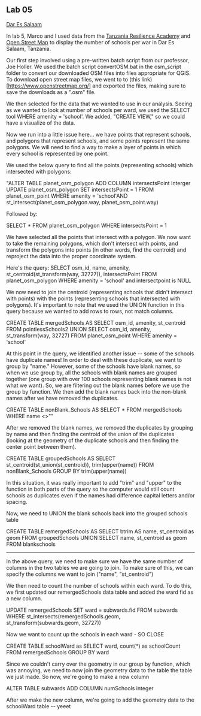 

## Lab 05


[Dar Es Salaam](dsmmap)


In lab 5, Marco and I used data from the [Tanzania Resilience Academy](https://resilienceacademy.ac.tz/) and [Open Street Map](https://www.openstreetmap.org/) to display the number of schools per war in Dar Es Salaam, Tanzania. 


Our first step involved using a pre-written batch script from our professor, Joe Holler. We used the batch script convertOSM.bat in the osm_script folder to convert our downloaded OSM files into files appropriate for QGIS. To download open street map files, we went to to (this link)[https://www.openstreetmap.org/] and exported the files, making sure to save the downloads as a ".osm" file. 

We then selected for the data that we wanted to use in our analysis. Seeing as we wanted to look at number of schools per ward, we used the SELECT tool WHERE amenity = 'school'. We added, "CREATE VIEW," so we could have a visualize of the data.


Now we run into a little issue here... we have points that represent schools, and polygons that represent schools, and some points represent the same polygons. We will need to find a way to make a layer of points in which every school is
represented by one point.

We used the below query to find all the points (representing schools) which intersected with polygons:

"ALTER TABLE planet_osm_polygon ADD COLUMN intersectsPoint Interger
UPDATE planet_osm_polygon
SET intersectsPoint = 1
FROM planet_osm_point
WHERE amenity = 'school'AND st_intersect(planet_osm_polygon.way, planet_osm_point.way)

Followed by: 

SELECT * FROM planet_osm_polygon WHERE intersectsPoint = 1

We have selected all the points that intersect with a polygon. We now want to take the remaining polygons, which don't intersect with points, and transform the polygons into points (in other words, find the centroid) and reproject the data into the proper coordinate system. 

Here's the query:
  SELECT osm_id, name, amenity, st_centroid(st_transform(way, 32727)), intersectsPoint
  FROM planet_osm_polygon
  WHERE amenity = 'school' and intersectpoint is NULL


We now need to join the centroid (representing schools that didn't intersect with points) with the points (representing schools that intersected with polygons). It's important to note that we used the UNION function in this query because we wanted to add rows to rows, not match columns. 

CREATE TABLE mergedSchools AS
SELECT osm_id, amenity, st_centroid FROM pointlessSchools2
UNION
SELECT osm_id, amenity, st_transform(way, 32727) FROM planet_osm_point
WHERE amenity = 'school'

At this point in the query, we identified another issue -- some of the schools have duplicate names! In order to deal with these duplicate, we want to group by "name." However, some of the schools have blank names, so when we use group by, all the schools with blank names are grouped together (one group with over 100 schools representing blank names is not what
we want). So, we are filtering out the blank names before we use the group by function. We then add the blank names back into the non-blank names after we have removed the duplicates.

CREATE TABLE nonBlank_Schools AS
SELECT * FROM mergedSchools
WHERE name <>""

After we removed the blank names, we removed the duplicates by grouping by name and then finding the centroid of the union of the duplicates (looking at the geometry of the duplicate schools and then finding the center point between them).

CREATE TABLE groupedSchools AS
SELECT st_centroid(st_union(st_centroid)), trim(upper(name)) FROM nonBlank_Schools
GROUP BY trim(upper(name))

In this situation, it was really important to add "trim" and "upper" to the function in both parts of the query so the computer would still count schools as duplicates even if the names had difference capital letters and/or spacing.


Now, we need to UNION the blank schools back into the grouped schools table

CREATE TABLE remergedSchools AS
SELECT btrim AS name, st_centroid as geom FROM groupedSchools
UNION
SELECT name, st_centroid as geom FROM blankschools

-------------------------------

In the above query, we need to make sure we have the same number of columns in the two tables we are going to join. To make sure of this, we can specify the columns we want to join ("name", "st_centroid")

We then need to count the number of schools within each ward. To do this, we
first updated our remergedSchools data table and added the ward fid as a new column.


UPDATE remergedSchools
SET ward = subwards.fid
FROM subwards
WHERE st_intersects(remergedSchools.geom, st_transform(subwards.geom, 32727))

Now we want to count up the schools in each ward - SO CLOSE

CREATE TABLE schoolWard as
SELECT ward, count(*) as schoolCount FROM remergedSchools
GROUP BY ward


Since we couldn't carry over the geometry in our group by function, which was
annoying, we need to now join the geometry data to the table the table we just
made. So now, we're going to make a new column

ALTER TABLE subwards ADD COLUMN numSchools integer

After we make the new column, we're going to add the geometry data to the schoolWard
table -- yeeet
